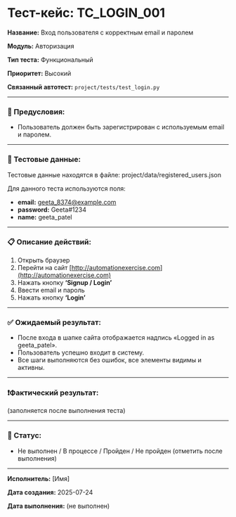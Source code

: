 # Тест-кейс: TC_LOGIN_001

**Название:** Вход пользователя с корректным email и паролем

**Модуль:** Авторизация

**Тип теста:** Функциональный

**Приоритет:** Высокий

**Связанный автотест:** `project/tests/test_login.py`

---

### 🔧 Предусловия:
- Пользователь должен быть зарегистрирован с используемым email и паролем.

---

### 🧪 Тестовые данные:

Тестовые данные находятся в файле:
project/data/registered_users.json

Для данного теста используются поля:
- **email:** geeta_8374@example.com
- **password:** Geeta#1234
- **name:** geeta_patel

---

### 📋 Описание действий:

1. Открыть браузер  
2. Перейти на сайт [http://automationexercise.com](http://automationexercise.com)  
3. Нажать кнопку **‘Signup / Login’**  
4. Ввести email и пароль  
5. Нажать кнопку **‘Login’**  

---

### ✅ Ожидаемый результат:
- После входа в шапке сайта отображается надпись «Logged in as geeta_patel».
- Пользователь успешно входит в систему.
- Все шаги выполняются без ошибок, все элементы видимы и активны.

---

### ❗Фактический результат:
(заполняется после выполнения теста)

---

### 📌 Статус:
- Не выполнен / В процессе / Пройден / Не пройден (отметить после выполнения)

---

**Исполнитель:** [Имя]

**Дата создания:** 2025-07-24

**Дата выполнения:** (не выполнен)
